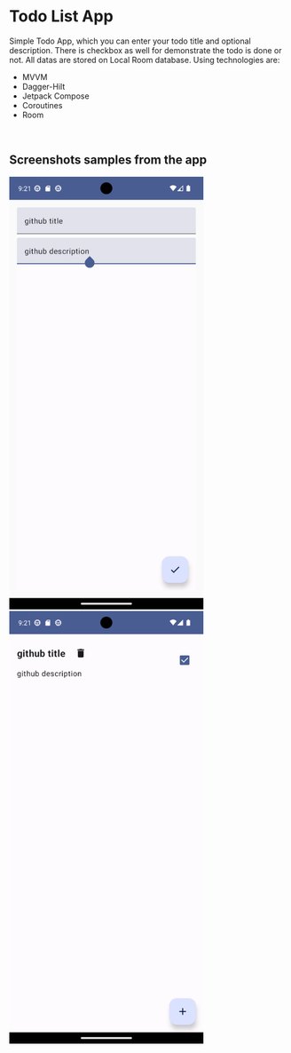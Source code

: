 # Todo List App


Simple Todo App, which you can enter your todo title and optional description. There is
checkbox as well for demonstrate the todo is done or not. All datas are stored on Local 
Room database. Using technologies are:
* MVVM
* Dagger-Hilt
* Jetpack Compose
* Coroutines
* Room


<br>

## Screenshots samples from the app

<img src="assets/s1.png" width="350">
<br>
<img src="assets/s2.png" width="350">
